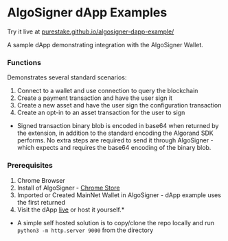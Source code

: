 # AlgoSigner dApp Examples

Try it live at <a href="https://purestake.github.io/algosigner-dapp-example/" target="_blank" rel="noopener noreferrer">purestake.github.io/algosigner-dapp-example/</a>

A sample dApp demonstrating integration with the AlgoSigner Wallet. 

### Functions
Demonstrates several standard scenarios:

1. Connect to a wallet and use connection to query the blockchain
2. Create a payment transaction and have the user sign it
3. Create a new asset and have the user sign the configuration transaction
4. Create an opt-in to an asset transaction for the user to sign

* Signed transaction binary blob is encoded in base64 when returned by the extension, in addition to the standard encoding the Algorand SDK performs. No extra steps are required to send it through AlgoSigner - which expects and requires the base64 encoding of the binary blob.  

### Prerequisites
1. Chrome Browser
2. Install of AlgoSigner - <a href="https://chrome.google.com/webstore/detail/algosigner/kmmolakhbgdlpkjkcjkebenjheonagdm" target="_blank" rel="noopener noreferrer">Chrome Store</a>
3. Imported or Created MainNet Wallet in AlgoSigner - dApp example uses the first returned
4. Visit the dApp <a href="https://purestake.github.io/algosigner-dapp-example/" target="_blank" rel="noopener noreferrer">live</a> or host it yourself.*

* A simple self hosted solution is to copy/clone the repo locally and run `python3 -m http.server 9000` from the directory 
